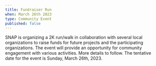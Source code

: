 ```yaml
---
title: Fundraiser Run 
when: March 26th 2023
type: Community Event
published: false
---
```

SNAP is organizing a 2K run/walk in collaboration with several local organizations to raise funds for future projects and the participating organizations. The event will provide an opportunity for community engagement with various activities. More details to follow. The tentative date for the event is Sunday, March 26th, 2023.

